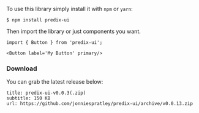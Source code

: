 To use this library simply install it with `npm` or `yarn`:

```code
$ npm install predix-ui
```

Then import the library or just components you want.

```code
import { Button } from 'predix-ui';

<Button label='My Button' primary/>
```



### Download
You can grab the latest release below:

```download
title: predix-ui-v0.0.3(.zip)
subtitle: 150 KB
url: https://github.com/jonniespratley/predix-ui/archive/v0.0.13.zip
```

